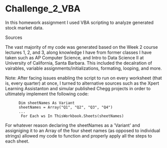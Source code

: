 # Challenge_2_VBA

In this homework assignment I used VBA scripting to analyze generated stock market data.



Sources 

The vast majority of my code was generated based on the Week 2 course lectures 1, 2, and 3, along knowledge I have from former classes I have taken such as AP Computer Science, and Intro to Data Science II at University of California, Santa Barbara. This included the decalration of vairables, variable assignments/initializations, formating, looping, and more. 

  Note: After facing issues enabling the script to run on every worksheet (that is, every quarter) at once, I turned to alternative sources such as the Xpert Learning Assistanton and simular published Chegg projects in order to ultimately implement the following code:
  
          Dim sheetNames As Variant
          sheetNames = Array("Q1", "Q2", "Q3", "Q4")
          ...
           For Each ws In ThisWorkbook.Sheets(sheetNames)
           
For whatever reason declaring the sheetNames as a 'Variant' and assigniging it to an Array of the four sheet names (as opposed to individual strings) allowed my code to function and properly apply all the steps to each sheet. 
           
